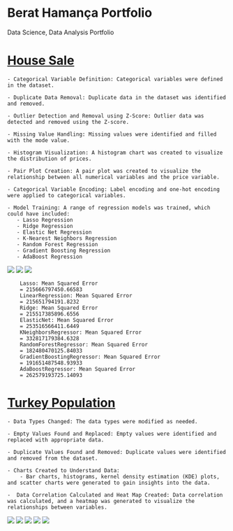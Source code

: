 # Berat Hamança Portfolio
Data Science, Data Analysis Portfolio

# [House Sale](https://github.com/Hamancab/House_Sale)
    - Categorical Variable Definition: Categorical variables were defined in the dataset.

    - Duplicate Data Removal: Duplicate data in the dataset was identified and removed.

    - Outlier Detection and Removal using Z-Score: Outlier data was detected and removed using the Z-score.

    - Missing Value Handling: Missing values were identified and filled with the mode value.

    - Histogram Visualization: A histogram chart was created to visualize the distribution of prices.

    - Pair Plot Creation: A pair plot was created to visualize the relationship between all numerical variables and the price variable.

    - Categorical Variable Encoding: Label encoding and one-hot encoding were applied to categorical variables.

    - Model Training: A range of regression models was trained, which could have included:
       - Lasso Regression
       - Ridge Regression
       - Elastic Net Regression
       - K-Nearest Neighbors Regression
       - Random Forest Regression
       - Gradient Boosting Regression
       - AdaBoost Regression

![](https://github.com/Hamancab/Hamancab.github.io/blob/main/images/House_Sales_1%20(2).png)
![](https://github.com/Hamancab/Hamancab.github.io/blob/main/images/House_Sales_2.png)
![](https://github.com/Hamancab/Hamancab.github.io/blob/main/images/House_Sales_3.png)
       
        Lasso: Mean Squared Error 
        = 215666797450.66583
        LinearRegression: Mean Squared Error 
        = 215651794191.8232
        Ridge: Mean Squared Error 
        = 215517385896.6556
        ElasticNet: Mean Squared Error 
        = 253516566411.6449
        KNeighborsRegressor: Mean Squared Error 
        = 332817179384.6328
        RandomForestRegressor: Mean Squared Error 
        = 182480470125.84033
        GradientBoostingRegressor: Mean Squared Error 
        = 191651487548.93933
        AdaBoostRegressor: Mean Squared Error 
        = 262579193725.14093





# [Turkey Population](https://github.com/Hamancab/Turkey_Population)
    - Data Types Changed: The data types were modified as needed.

    - Empty Values Found and Replaced: Empty values were identified and replaced with appropriate data.

    - Duplicate Values Found and Removed: Duplicate values were identified and removed from the dataset.

    - Charts Created to Understand Data:
        - Bar charts, histograms, kernel density estimation (KDE) plots, and scatter charts were generated to gain insights into the data.

    -  Data Correlation Calculated and Heat Map Created: Data correlation was calculated, and a heatmap was generated to visualize the relationships between variables.

![](https://github.com/Hamancab/Hamancab.github.io/blob/main/images/Turkey_Population_1.png)
![](https://github.com/Hamancab/Hamancab.github.io/blob/main/images/Turkey_Population_2.png)
![](https://github.com/Hamancab/Hamancab.github.io/blob/main/images/Turkey_Population_3.png)
![](https://github.com/Hamancab/Hamancab.github.io/blob/main/images/Turkey_Population_4.png)
![](https://github.com/Hamancab/Hamancab.github.io/blob/main/images/Turkey_Population_5.png)




